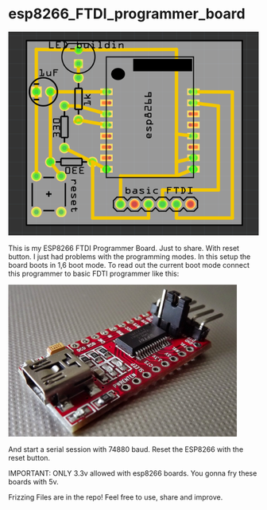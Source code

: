 # esp8266_FTDI_programmer_board
![FTDI Board](https://raw.githubusercontent.com/Neumi/esp8266_FTDI_programmer_board/master/board%20layout%20img.png)

This is my ESP8266 FTDI Programmer Board. Just to share. With reset button.
I just had problems with the programming modes. In this setup the board boots in 1,6 boot mode.
To read out the current boot mode connect this programmer to basic FDTI programmer like this:

![FTDI Board](https://raw.githubusercontent.com/Neumi/esp8266_FTDI_programmer_board/master/ftdi%20board.png)

And start a serial session with 74880 baud. Reset the ESP8266 with the reset button.



IMPORTANT:
ONLY 3.3v allowed with esp8266 boards. You gonna fry these boards with 5v. 


Frizzing Files are in the repo! Feel free to use, share and improve.
